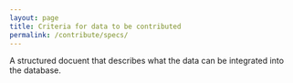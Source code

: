 ```yaml
---
layout: page
title: Criteria for data to be contributed 
permalink: /contribute/specs/
---
```


A structured docuent that describes what the data can be integrated into the database. 

